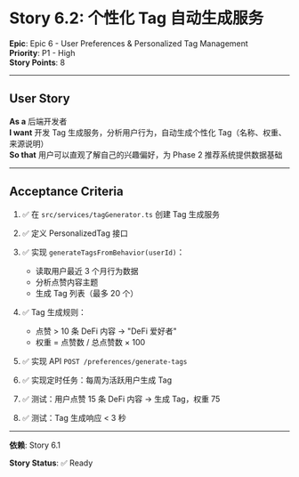 # Story 6.2: 个性化 Tag 自动生成服务

**Epic**: Epic 6 - User Preferences & Personalized Tag Management  
**Priority**: P1 - High  
**Story Points**: 8

---

## User Story

**As a** 后端开发者  
**I want** 开发 Tag 生成服务，分析用户行为，自动生成个性化 Tag（名称、权重、来源说明）  
**So that** 用户可以直观了解自己的兴趣偏好，为 Phase 2 推荐系统提供数据基础

---

## Acceptance Criteria

1. ✅ 在 `src/services/tagGenerator.ts` 创建 Tag 生成服务

2. ✅ 定义 PersonalizedTag 接口

3. ✅ 实现 `generateTagsFromBehavior(userId)`：
   - 读取用户最近 3 个月行为数据
   - 分析点赞内容主题
   - 生成 Tag 列表（最多 20 个）

4. ✅ Tag 生成规则：
   - 点赞 > 10 条 DeFi 内容 → "DeFi 爱好者"
   - 权重 = 点赞数 / 总点赞数 × 100

5. ✅ 实现 API `POST /preferences/generate-tags`

6. ✅ 实现定时任务：每周为活跃用户生成 Tag

7. ✅ 测试：用户点赞 15 条 DeFi 内容 → 生成 Tag，权重 75

8. ✅ 测试：Tag 生成响应 < 3 秒

---

**依赖**: Story 6.1

**Story Status**: ✅ Ready

